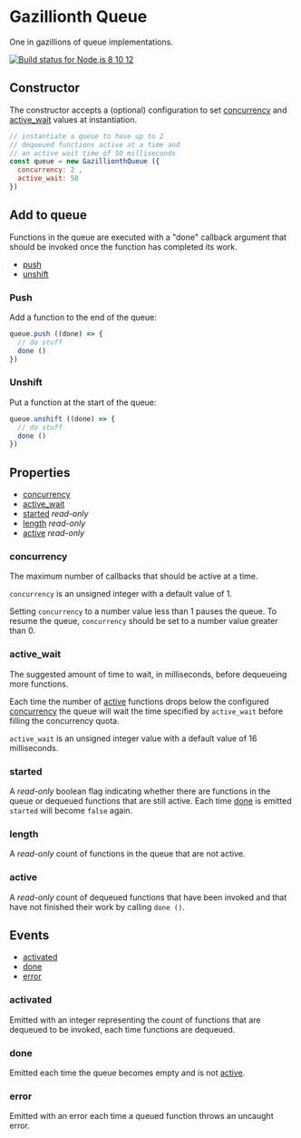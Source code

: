# Gazillionth Queue

One in gazillions of queue implementations. 

[![Build status for Node.js 8 10 12](https://github.com/sovpro/gazillionth-queue/workflows/Node.js%208%2010%2012%20/badge.svg?branch=master)](https://github.com/sovpro/gazillionth-queue/commits/master)

## Constructor

The constructor accepts a (optional) configuration to set [concurrency](#concurrency) and [active_wait](#active_wait) values at instantiation.

```js
// instantiate a queue to have up to 2
// dequeued functions active at a time and
// an active wait time of 50 milliseconds
const queue = new GazillionthQueue ({
  concurrency: 2 ,
  active_wait: 50
})
```

## Add to queue 

Functions in the queue are executed with a "done" callback argument
that should be invoked once the function has completed its work.

- [push](#push)
- [unshift](#unshift)

### Push

Add a function to the end of the queue:

```js
queue.push ((done) => {
  // do stuff
  done ()
})
```

### Unshift

Put a function at the start of the queue:

```js
queue.unshift ((done) => {
  // do stuff
  done ()
})
```

## Properties

- [concurrency](#concurrency)
- [active_wait](#active_wait)
- [started](#started) *read-only*
- [length](#length) *read-only*
- [active](#active) *read-only*

### concurrency

The maximum number of callbacks that should be active at a time.

`concurrency` is an unsigned integer with a default value of 1.

Setting `concurrency` to a number value less than 1 pauses the queue. To resume the queue, `concurrency` should be set to a number value greater than 0.

### active_wait

The suggested amount of time to wait, in milliseconds, before dequeueing more functions.

Each time the number of [active](#active) functions drops below the configured [concurrency](#concurrency) the queue will wait the time specified by `active_wait` before filling the concurrency quota.

`active_wait` is an unsigned integer value with a default value of 16 milliseconds.

### started

A *read-only* boolean flag indicating whether there are functions in the queue or dequeued functions that are still active. Each time [done](#done) is emitted `started` will become `false` again.

### length

A *read-only* count of functions in the queue that are not active.

### active

A *read-only* count of dequeued functions that have been invoked and that have not finished their work by calling `done ()`.

## Events

- [activated](#activated)
- [done](#done)
- [error](#error)

### activated

Emitted with an integer representing the count of functions that are dequeued to be invoked, each time functions are dequeued.

### done

Emitted each time the queue becomes empty and is not [active](#active).

### error

Emitted with an error each time a queued function throws an uncaught error.
